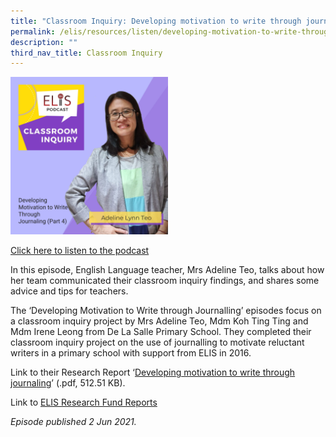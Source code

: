 ```yaml
---
title: "Classroom Inquiry: Developing motivation to write through journaling (Part 4)"
permalink: /elis/resources/listen/developing-motivation-to-write-through-journaling-part-4/
description: ""
third_nav_title: Classroom Inquiry
---
```

<img src="/images/adeline-4.jpg" style="width:50%">
		 
<a href="https://open.spotify.com/episode/7bv0InDjkBrXq8vLi09iuL">Click here to listen to the podcast</a>

In this episode, English Language teacher, Mrs Adeline Teo, talks about how her team communicated their classroom inquiry findings, and shares some advice and tips for teachers. 

The ‘Developing Motivation to Write through Journalling’ episodes focus on a classroom inquiry project by Mrs Adeline Teo, Mdm Koh Ting Ting and Mdm Irene Leong from De La Salle Primary School. They completed their classroom inquiry project on the use of journalling to motivate reluctant writers in a primary school with support from ELIS in 2016.

Link to their Research Report ‘[Developing motivation to write through journaling](/files/de-la-salle-primary-school-final-report.pdf)’ (.pdf, 512.51 KB).&nbsp;  
  
Link to&nbsp;[ELIS Research Fund Reports](https://staging.d1wti0p44mqune.amplifyapp.com/elis/resources/read/elis-research-fund-reports)

<em>Episode published 2 Jun 2021.</em>